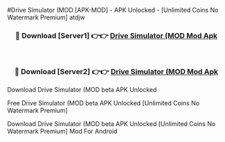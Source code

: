 #Drive Simulator (MOD [APK-MOD] - APK Unlocked - [Unlimited Coins No Watermark Premium] atdjw



<div align="center">

<h3>🔴 Download [Server1] 👉👉 <a href="https://momento.my/?title=Drive_Simulator_(MOD">Drive Simulator (MOD Mod Apk</a></h3><br>

<h3>🔴 Download [Server2] 👉👉 <a href="https://momento.my/?title=Drive_Simulator_(MOD">Drive Simulator (MOD Mod Apk</a></h3>
</div>



Download Drive Simulator (MOD beta APK Unlocked

Free Drive Simulator (MOD beta APK Unlocked [Unlimited Coins No Watermark Premium]

Download Drive Simulator (MOD beta APK Unlocked [Unlimited Coins No Watermark Premium] Mod For Android

